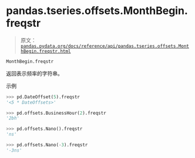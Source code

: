 # pandas.tseries.offsets.MonthBegin.freqstr

> 原文：[`pandas.pydata.org/docs/reference/api/pandas.tseries.offsets.MonthBegin.freqstr.html`](https://pandas.pydata.org/docs/reference/api/pandas.tseries.offsets.MonthBegin.freqstr.html)

```py
MonthBegin.freqstr
```

返回表示频率的字符串。

示例

```py
>>> pd.DateOffset(5).freqstr
'<5 * DateOffsets>' 
```

```py
>>> pd.offsets.BusinessHour(2).freqstr
'2bh' 
```

```py
>>> pd.offsets.Nano().freqstr
'ns' 
```

```py
>>> pd.offsets.Nano(-3).freqstr
'-3ns' 
```
